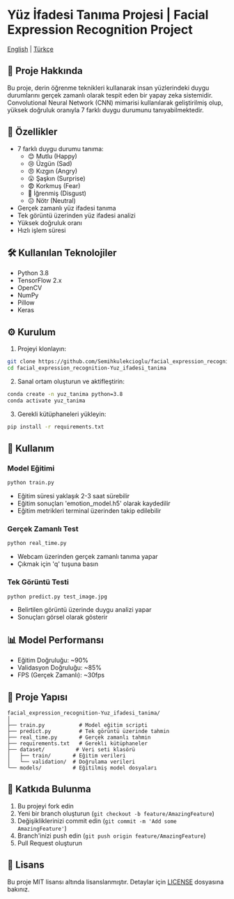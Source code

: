 # Yüz İfadesi Tanıma Projesi | Facial Expression Recognition Project

[English](README_EN.md) | [Türkçe](README.md)

## 📌 Proje Hakkında

Bu proje, derin öğrenme teknikleri kullanarak insan yüzlerindeki duygu durumlarını gerçek zamanlı olarak tespit eden bir yapay zeka sistemidir. Convolutional Neural Network (CNN) mimarisi kullanılarak geliştirilmiş olup, yüksek doğruluk oranıyla 7 farklı duygu durumunu tanıyabilmektedir.

## 🎯 Özellikler

- 7 farklı duygu durumu tanıma:
  - 😊 Mutlu (Happy)
  - 😢 Üzgün (Sad)
  - 😠 Kızgın (Angry)
  - 😮 Şaşkın (Surprise)
  - 😨 Korkmuş (Fear)
  - 🤢 İğrenmiş (Disgust)
  - 😐 Nötr (Neutral)
- Gerçek zamanlı yüz ifadesi tanıma
- Tek görüntü üzerinden yüz ifadesi analizi
- Yüksek doğruluk oranı
- Hızlı işlem süresi

## 🛠️ Kullanılan Teknolojiler

- Python 3.8
- TensorFlow 2.x
- OpenCV
- NumPy
- Pillow
- Keras

## ⚙️ Kurulum

1. Projeyi klonlayın:
```bash
git clone https://github.com/Semihkulekcioglu/facial_expression_recognition-Yuz_ifadesi_tanima.git
cd facial_expression_recognition-Yuz_ifadesi_tanima
```

2. Sanal ortam oluşturun ve aktifleştirin:
```bash
conda create -n yuz_tanima python=3.8
conda activate yuz_tanima
```

3. Gerekli kütüphaneleri yükleyin:
```bash
pip install -r requirements.txt
```

## 🚀 Kullanım

### Model Eğitimi
```bash
python train.py
```
- Eğitim süresi yaklaşık 2-3 saat sürebilir
- Eğitim sonuçları 'emotion_model.h5' olarak kaydedilir
- Eğitim metrikleri terminal üzerinden takip edilebilir

### Gerçek Zamanlı Test
```bash
python real_time.py
```
- Webcam üzerinden gerçek zamanlı tanıma yapar
- Çıkmak için 'q' tuşuna basın

### Tek Görüntü Testi
```bash
python predict.py test_image.jpg
```
- Belirtilen görüntü üzerinde duygu analizi yapar
- Sonuçları görsel olarak gösterir

## 📊 Model Performansı

- Eğitim Doğruluğu: ~90%
- Validasyon Doğruluğu: ~85%
- FPS (Gerçek Zamanlı): ~30fps

## 📁 Proje Yapısı

```
facial_expression_recognition-Yuz_ifadesi_tanima/
│
├── train.py           # Model eğitim scripti
├── predict.py         # Tek görüntü üzerinde tahmin
├── real_time.py       # Gerçek zamanlı tahmin
├── requirements.txt   # Gerekli kütüphaneler
├── dataset/          # Veri seti klasörü
│   ├── train/       # Eğitim verileri
│   └── validation/  # Doğrulama verileri
└── models/          # Eğitilmiş model dosyaları
```

## 🤝 Katkıda Bulunma

1. Bu projeyi fork edin
2. Yeni bir branch oluşturun (`git checkout -b feature/AmazingFeature`)
3. Değişikliklerinizi commit edin (`git commit -m 'Add some AmazingFeature'`)
4. Branch'inizi push edin (`git push origin feature/AmazingFeature`)
5. Pull Request oluşturun

## 📝 Lisans

Bu proje MIT lisansı altında lisanslanmıştır. Detaylar için [LICENSE](LICENSE) dosyasına bakınız.